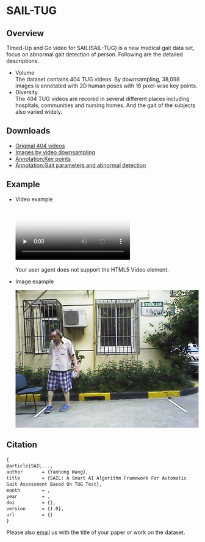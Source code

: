 # SAIL-TUG

## Overview
Timed-Up and Go video for SAIL(SAIL-TUG) is a new medical gait data set, focus on abnormal gait detection of person. Following are the detailed descriptions.

* Volume  
The dataset contains 404 TUG videos. By downsampling, 38,098 images is annotated with 2D human poses with 16 pixel-wise key points.  
* Diversity  
The 404 TUG videos are recored in several different places including hospitals, communities and nursing homes. And the gait of the subjects also varied widely.

## Downloads
* [Original 404 videos](https://drive.google.com/file/d/1oX0PrtOPAGcuX9Hg0ZLWcS1EuKpCOXcE/view?usp=sharing)  
* [Images by video downsampling](https://drive.google.com/file/d/1zBYo2Q9LYc7T5P3ltJw4zui87A2Zx7M-/view?usp=sharing)  
* [Annotation:Key points](https://drive.google.com/file/d/141xlBr11TVYQ38Dl8mvGjEpIakRNIQ2d/view?usp=sharing)  
* [Annotation:Gait parameters and abnormal detection](https://drive.google.com/file/d/1Xzrgkezc5NdCrjYNWprW3hpoPZXeXBTo/view?usp=sharing)  

## Example
* Video example  
  <video id="video" controls="" preload="none" poster="https://github.com/hellboywyh/SAIL-TUG/blob/main/examples/026_color-414.jpg">
      <source id="mp4" src="https://github.com/hellboywyh/SAIL-TUG/blob/main/examples/026_color.mp4" type="video/mp4">
      <p>Your user agent does not support the HTML5 Video element.</p>
   </video>

* Image example  

  ![026_color-414](https://github.com/hellboywyh/SAIL-TUG/blob/main/examples/026_color-414.jpg)

## Citation
```
{
@article{SAIL...,
author       = {Yanhong Wang},
title        = {SAIL: A Smart AI Algorithm Framework For Automatic Gait Assessment Based On TUG Test},
month        = ,
year         = ,
doi          = {},
version      = {1.0},
url          = {}
}
```

Please also [email](yhwang18@fudan.edu.cn) us with the title of your paper or work on the dataset.
